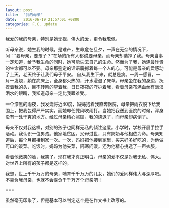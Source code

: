 ```yaml
---
layout: post
title:  "我的母亲"
date:   2016-06-19 21:57:01 +0800
categories: F.C. update
---
```

我爱的我的母亲，特别是她无视、伟大的爱，更令我敬佩。

听母亲说，她生我的时候，是难产，生命危在旦夕，一声在无奈的情况下，问：“要母亲，要孩子？”在场的所有人都说要母亲，而母亲却选择了我。母亲当事一定知道，给予我生命的同时，她可能失去自己的生命。然而为了我，她连最珍贵的生命都可以不要。母亲那鉴定的话语震撼着每一个人的心。可能是母亲的爱感动了上天，老天终于让我们母子平安。
自从我生下来，就总是病。一周一感冒，一月一发烧，躺在病床上，全身都火热的，汗水浸湿了床单。母亲坐在我的身边，抚摸着我的头，目不转睛的望着我，日日夜夜的守护着我，看着母亲布满血丝有满汉泪水的眼睛，我知道母亲一定比我跟难受。

一个漆黑的雨夜，我发烧将近40度，妈妈抱着我直奔医院，母亲把雨衣脱下给我围上，把我包得严严实实，而她却任凭风吹雨打。当她把我送到医院的时候，浑身没有一处干爽的地方。经过母亲精心照顾，我的烧退了，而母亲却病倒了。

母亲不仅对我这样，对别的孩子也同样无私的倾注这爱。小学时，学校开展手拉手活动。我认识一位男孩。他家境贫困。父母过世，只有奶奶与他相依为命。母亲知道后，每个月都接到家一次。一次，妈妈把他接到家里，买来好多好吃的，为他做可口的饭菜。吃饭时，妈妈为他夹菜，问寒问暖。还为他精心挑选了一声衣服。

看着他微笑的脸，我笑了。现在我才真正明白。母亲的爱不仅是对我无私、伟大。对世界上所有的孩子都是这样的。

我想，世上千千万万的母亲，哺育千千万万的儿女，她们的爱同样伟大与深厚吧。不辜负我母亲，也就不会辜负千千万万个母亲吧！

===

虽然毫无印象了，但是基本可以判定这个是在作文书上改写的。